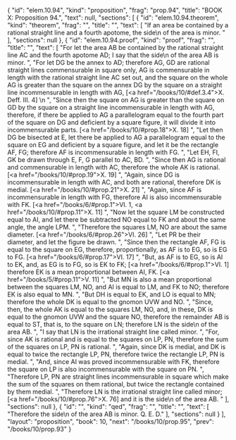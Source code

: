 {
  "id": "elem.10.94",
  "kind": "proposition",
  "frag": "prop.94",
  "title": "BOOK X: Proposition 94.",
  "text": null,
  "sections": [
    {
      "id": "elem.10.94.theorem",
      "kind": "theorem",
      "frag": "",
      "title": "",
      "text": [
        "If an area be contained by a rational straight line and a fourth apotome, the <quote>side</quote>\n of the area is minor. "
      ],
      "sections": null
    },
    {
      "id": "elem.10.94.proof",
      "kind": "proof",
      "frag": "",
      "title": "",
      "text": [
        "For let the area AB be contained by the rational straight line AC and the fourth apotome AD; I say that the <quote>side</quote>\n of the area AB is minor. ",
        "For let DG be the annex to AD; therefore AG, GD are rational straight lines commensurable in square only, AG is commensurable in length with the rational straight line AC set out, and the square on the whole AG is greater than the square on the annex DG by the square on a straight line incommensurable in length with AG, [<a href=\"/books/10/#def.3.4\">X. Deff. III. 4</a>] \n      ",
        "Since then the square on AG is greater than the square on GD by the square on a straight line incommensurable in length with AG, therefore, if there be applied to AG a parallelogram equal to the fourth part of the square on DG and deficient by a square figure, it will divide it into incommensurable parts. [<a href=\"/books/10/#prop.18\">X. 18</a>] ",
        "Let then DG be bisected at E, let there be applied to AG a parallelogram equal to the square on EG and deficient by a square figure, and let it be the rectangle AF, FG; therefore AF is incommensurable in length with FG. ",
        "Let EH, FI, GK be drawn through E, F, G parallel to AC, BD. ",
        "Since then AG is rational and commensurable in length with AC, therefore the whole AK is rational. [<a href=\"/books/10/#prop.19\">X. 19</a>] ",
        "Again, since DG is incommensurable in length with AC, and both are rational, therefore DK is medial. [<a href=\"/books/10/#prop.21\">X. 21</a>] ",
        "Again, since AF is incommensurable in length with FG, therefore AI is also incommensurable with FK. [<a href=\"/books/6/#prop.1\">VI. 1</a>, <a href=\"/books/10/#prop.11\">X. 11</a>] ",
        "Now let the square LM be constructed equal to AI, and let there be subtracted NO equal to FK and about the same angle, the angle LPM. ",
        "Therefore the squares LM, NO are about the same diameter. [<a href=\"/books/6/#prop.26\">VI. 26</a>] ",
        "Let PR be their diameter, and let the figure be drawn. ",
        "Since then the rectangle AF, FG is equal to the square on EG, therefore, proportionally, as AF is to EG, so is EG to FG. [<a href=\"/books/6/#prop.17\">VI. 17</a>] ",
        "But, as AF is to EG, so is AI to EK, and, as EG is to FG, so is EK to FK; [<a href=\"/books/6/#prop.1\">VI. 1</a>] therefore EK is a mean proportional between AI, FK. [<a href=\"/books/5/#prop.11\">V. 11</a>] ",
        "But MN is also a mean proportional between the squares LM, NO, and AI is equal to LM, and FK to NO; therefore EK is also equal to MN. ",
        "But DH is equal to EK, and LO is equal to MN; therefore the whole DK is equal to the gnomon UVW and NO. ",
        "Since, then, the whole AK is equal to the squares LM, NO, and, in these, DK is equal to the gnomon UVW and the square NO, therefore the remainder AB is equal to ST, that is, to the square on LN; therefore LN is the <quote>side</quote>\n of the area AB. ",
        "I say that LN is the irrational straight line called minor. ",
        "For, since AK is rational and is equal to the squares on LP, PN, therefore the sum of the squares on LP, PN is rational. ",
        "Again, since DK is medial, and DK is equal to twice the rectangle LP, PN, therefore twice the rectangle LP, PN is medial. ",
        "And, since AI was proved incommensurable with FK, therefore the square on LP is also incommensurable with the square on PN. ",
        "Therefore LP, PN are straight lines incommensurable in square which make the sum of the squares on them rational, but twice the rectangle contained by them medial. ",
        "Therefore LN is the irrational straight line called minor; [<a href=\"/books/10/#prop.76\">X. 76</a>] and it is the <quote>side</quote>\n of the area AB. "
      ],
      "sections": null
    },
    {
      "id": "",
      "kind": "qed",
      "frag": "",
      "title": "",
      "text": [
        "Therefore the <quote>side</quote>\n of the area AB is minor. Q. E. D."
      ],
      "sections": null
    }
  ],
  "layout": "proposition",
  "book": 10,
  "next": "/books/10/prop.95",
  "prev": "/books/10/prop.93"
}
